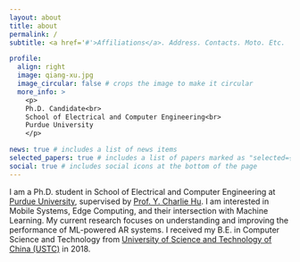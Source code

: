 ```yaml
---
layout: about
title: about
permalink: /
subtitle: <a href='#'>Affiliations</a>. Address. Contacts. Moto. Etc.

profile:
  align: right
  image: qiang-xu.jpg
  image_circular: false # crops the image to make it circular
  more_info: >
    <p>
    Ph.D. Candidate<br>
    School of Electrical and Computer Engineering<br>
    Purdue University
    </p>

news: true # includes a list of news items
selected_papers: true # includes a list of papers marked as "selected={true}"
social: true # includes social icons at the bottom of the page
---
```


I am a Ph.D. student in School of Electrical and Computer Engineering at [Purdue University](https://www.purdue.edu/), supervised by [Prof. Y. Charlie Hu](https://engineering.purdue.edu/~ychu/). I am interested in Mobile Systems, Edge Computing, and their intersection with Machine Learning. My current research focuses on understanding and improving the performance of ML-powered AR systems. I received my B.E. in Computer Science and Technology from [University of Science and Technology of China (USTC)](https://en.ustc.edu.cn/) in 2018.
